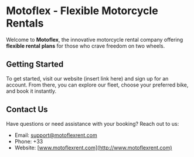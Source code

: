 # Motoflex - Flexible Motorcycle Rentals

Welcome to **Motoflex**, the innovative motorcycle rental company offering **flexible rental plans** for those who crave freedom on two wheels. 
## Getting Started

To get started, visit our website (insert link here) and sign up for an account. From there, you can explore our fleet, choose your preferred bike, and book it instantly.

## Contact Us

Have questions or need assistance with your booking? Reach out to us:

- Email: support@motoflexrent.com
- Phone: +33
- Website: [www.motoflexrent.com](http://www.motoflexrent.com)


